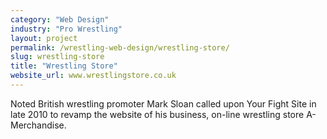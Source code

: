 ```yaml
---
category: "Web Design"
industry: "Pro Wrestling"
layout: project
permalink: /wrestling-web-design/wrestling-store/
slug: wrestling-store
title: "Wrestling Store"
website_url: www.wrestlingstore.co.uk
---
```

<p>Noted British wrestling promoter Mark Sloan called upon Your Fight Site in late 2010 to revamp the website of his business, on-line wrestling store A-Merchandise.</p>
